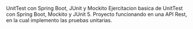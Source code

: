 UnitTest con Spring Boot, JUnit y Mockito
Ejercitacion basica de UnitTest con Spring Boot, Mockito y JUnit 5. Proyecto funcionando en una API Rest, en la cual implemento las pruebas unitarias.
